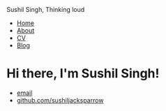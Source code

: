 <!DOCTYPE html>
<html>
	<head>
		Sushil Singh, Thinking loud
	</head>
	<body>
		<nav>
    		<ul>
        		<li><a href="/">Home</a></li>
	        	<li><a href="/about">About</a></li>
        		<li><a href="/cv">CV</a></li>
        		<li><a href="/blog">Blog</a></li>
    		</ul>
		</nav>
		<div class="container">
    		<div class="blurb">
        		<h1>Hi there, I'm Sushil Singh!</h1>
    		</div><!-- /.blurb -->
		</div><!-- /.container -->
		<footer>
    		<ul>
        		<li><a href="mailto:sushiljacksparrow@gmail.com">email</a></li>
        		<li><a href="https://github.com/sushiljacksparrow">github.com/sushiljacksparrow</a></li>
			</ul>
		</footer>
	</body>
</html>
